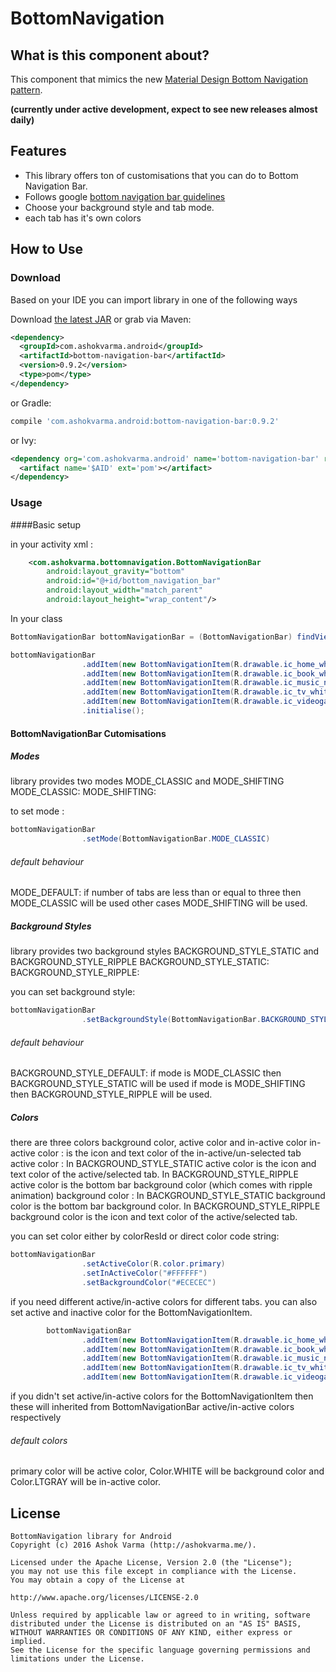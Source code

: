 # BottomNavigation


## What is this component about?

This component that mimics the new [Material Design Bottom Navigation pattern][googlePage].

**(currently under active development, expect to see new releases almost daily)**

## Features

* This library offers ton of customisations that you can do to Bottom Navigation Bar.
* Follows google [bottom navigation bar guidelines][googlePage]
* Choose your background style and tab mode.
* each tab has it's own colors

## How to Use

### Download

Based on your IDE you can import library in one of the following ways

Download [the latest JAR][mavenLatestJarDownload] or grab via Maven:

```xml
<dependency>
  <groupId>com.ashokvarma.android</groupId>
  <artifactId>bottom-navigation-bar</artifactId>
  <version>0.9.2</version>
  <type>pom</type>
</dependency>
```
or Gradle:
```groovy
compile 'com.ashokvarma.android:bottom-navigation-bar:0.9.2'
```
or Ivy:
```xml
<dependency org='com.ashokvarma.android' name='bottom-navigation-bar' rev='0.9.2'>
  <artifact name='$AID' ext='pom'></artifact>
</dependency>
```
### Usage

####Basic setup

in your activity xml :

```xml
    <com.ashokvarma.bottomnavigation.BottomNavigationBar
        android:layout_gravity="bottom"
        android:id="@+id/bottom_navigation_bar"
        android:layout_width="match_parent"
        android:layout_height="wrap_content"/>
```

In your class
```java
BottomNavigationBar bottomNavigationBar = (BottomNavigationBar) findViewById(R.id.bottom_navigation_bar);

bottomNavigationBar
                .addItem(new BottomNavigationItem(R.drawable.ic_home_white_24dp, "Home"))
                .addItem(new BottomNavigationItem(R.drawable.ic_book_white_24dp, "Books"))
                .addItem(new BottomNavigationItem(R.drawable.ic_music_note_white_24dp, "Music"))
                .addItem(new BottomNavigationItem(R.drawable.ic_tv_white_24dp, "Movies & TV"))
                .addItem(new BottomNavigationItem(R.drawable.ic_videogame_asset_white_24dp, "Games"))
                .initialise();
```

#### BottomNavigationBar Cutomisations

##### Modes
library provides two modes MODE_CLASSIC and MODE_SHIFTING
MODE_CLASSIC:
MODE_SHIFTING:

to set mode :
```java
bottomNavigationBar
                .setMode(BottomNavigationBar.MODE_CLASSIC)
```
###### default behaviour
MODE_DEFAULT: if number of tabs are less than or equal to three then MODE_CLASSIC will be used other cases MODE_SHIFTING will be used.

##### Background Styles
library provides two background styles BACKGROUND_STYLE_STATIC and BACKGROUND_STYLE_RIPPLE
BACKGROUND_STYLE_STATIC:
BACKGROUND_STYLE_RIPPLE:

you can set background style:
```java
bottomNavigationBar
                .setBackgroundStyle(BottomNavigationBar.BACKGROUND_STYLE_RIPPLE)
```
###### default behaviour
BACKGROUND_STYLE_DEFAULT: if mode is MODE_CLASSIC then BACKGROUND_STYLE_STATIC will be used if mode is MODE_SHIFTING then BACKGROUND_STYLE_RIPPLE will be used.

##### Colors
there are three colors background color, active color and in-active color
in-active color : is the icon and text color of the in-active/un-selected tab
active color : In BACKGROUND_STYLE_STATIC active color is the icon and text color of the active/selected tab. In BACKGROUND_STYLE_RIPPLE active color is the bottom bar background color (which comes with ripple animation)
background color : In BACKGROUND_STYLE_STATIC background color is the bottom bar background color. In BACKGROUND_STYLE_RIPPLE background color is the icon and text color of the active/selected tab.

you can set color either by colorResId or direct color code string:
```java
bottomNavigationBar
                .setActiveColor(R.color.primary)
                .setInActiveColor("#FFFFFF")
                .setBackgroundColor("#ECECEC")
```

if you need different active/in-active colors for different tabs. you can also set active and inactive color for the BottomNavigationItem.
```java
        bottomNavigationBar
                .addItem(new BottomNavigationItem(R.drawable.ic_home_white_24dp, "Home").setActiveColor(R.color.orange).setInActiveColor(R.color.teal))
                .addItem(new BottomNavigationItem(R.drawable.ic_book_white_24dp, "Books").setActiveColor("#FFFF00"))
                .addItem(new BottomNavigationItem(R.drawable.ic_music_note_white_24dp, "Music").setInActiveColor("#00FFFF"))
                .addItem(new BottomNavigationItem(R.drawable.ic_tv_white_24dp, "Movies & TV"))
                .addItem(new BottomNavigationItem(R.drawable.ic_videogame_asset_white_24dp, "Games").setActiveColor(R.color.grey))
```
if you didn't set active/in-active colors for the BottomNavigationItem then these will inherited from BottomNavigationBar active/in-active colors respectively
###### default colors
primary color will be active color, Color.WHITE will be background color and Color.LTGRAY will be in-active color.

## License

```
BottomNavigation library for Android
Copyright (c) 2016 Ashok Varma (http://ashokvarma.me/).

Licensed under the Apache License, Version 2.0 (the "License");
you may not use this file except in compliance with the License.
You may obtain a copy of the License at

http://www.apache.org/licenses/LICENSE-2.0

Unless required by applicable law or agreed to in writing, software
distributed under the License is distributed on an "AS IS" BASIS,
WITHOUT WARRANTIES OR CONDITIONS OF ANY KIND, either express or implied.
See the License for the specific language governing permissions and
limitations under the License.
```

 [googlePage]: https://www.google.com/design/spec/components/bottom-navigation.html
 [mavenLatestJarDownload]: https://search.maven.org/remote_content?g=com.ashokvarma.android&a=bottom-navigation-bar&v=LATEST
